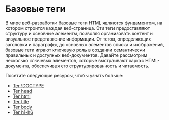 # Базовые теги

В мире веб-разработки базовые теги HTML являются фундаментом, на котором строится каждая веб-страница. Эти теги предоставляют структуру и основные элементы, позволяя организовать контент и визуальное представление информации. От тегов, определяющих заголовки и параграфы, до основных элементов списка и изображений, базовые теги играют ключевую роль в создании семантически правильных и доступных веб-документов. Давайте рассмотрим несколько ключевых элементов, которые выстраивают каркас HTML-документа, обеспечивая его структурированность и читаемость.

Посетите следующие ресурсы, чтобы узнать больше:
- [Тег !DOCTYPE](Tag%20<!DOCTYPE>/README.md)
- [Тег head](Tag%20<head>/README.md)
- [Тег html](Tag%20<html>/README.md)
- [Тег title](Tag%20<title>/README.md)
- [Тег body](Tag%20<body>/README.md)
- [Тег h1-h6](Tag%20<h1>%20-%20<h6>/README.md)